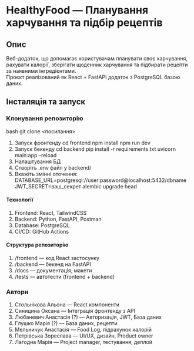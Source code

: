 #  HealthyFood — Планування харчування та підбір рецептів

## Опис
Веб-додаток, що допомагає користувачам планувати своє харчування, рахувати калорії, зберігати щоденник харчування та підбирати рецепти за наявними інгредієнтами.  
Проєкт реалізований як React + FastAPI додаток з PostgreSQL базою даних.

## Інсталяція та запуск

### Клонування репозиторію
bash
git clone <посилання>
1.  Запуск фронтенду
cd frontend
npm install
npm run dev
3.  Запуск бекенду
cd backend
pip install -r requirements.txt
uvicorn main:app –reload
4.  Налаштування БД
1.  Створіть .env файл у backend/
2.  Вкажіть змінні оточення:
DATABASE_URL=postgresql://user:password@localhost:5432/dbname
JWT_SECRET=ваш_секрет
alembic upgrade head

#### Технології
1.  Frontend: React, TailwindCSS
2.  Backend: Python, FastAPI, Postman
3.  Database: PostgreSQL
4.  CI/CD: GitHub Actions

#### Структура репозиторію
1.  /frontend — код React застосунку
2.  /backend — бекенд на FastAPI
3.  /docs — документація, макети
4.  /tests — автотести (frontend + backend)

### Автори
1.  Стольнікова Альона — React компоненти
2.  Синицина Оксана — Інтеграція фронтенду з API
3.  Любаневич Анастасія (?) — Авторизація, JWT, База даних
4.  Глушко Марія (?) — База даних, рецепти
5.  Мельничук Анастасія — Food Log, підрахунок калорій
6.  Петрівська Зореслава — UI/UX, дизайн, Product owner
7.  Лагодна Марія — Project manager, тестування, деплой

